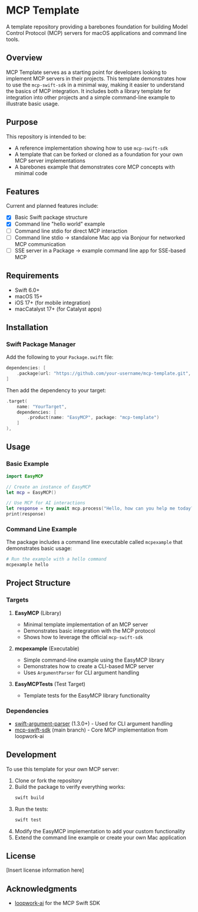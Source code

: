 # MCP Template

A template repository providing a barebones foundation for building Model Control Protocol (MCP) servers for macOS applications and command line tools.

## Overview

MCP Template serves as a starting point for developers looking to implement MCP servers in their projects. This template demonstrates how to use the `mcp-swift-sdk` in a minimal way, making it easier to understand the basics of MCP integration. It includes both a library template for integration into other projects and a simple command-line example to illustrate basic usage.

## Purpose

This repository is intended to be:
- A reference implementation showing how to use `mcp-swift-sdk`
- A template that can be forked or cloned as a foundation for your own MCP server implementations
- A barebones example that demonstrates core MCP concepts with minimal code

## Features

Current and planned features include:

- [x] Basic Swift package structure
- [x] Command line "hello world" example
- [ ] Command line stdio for direct MCP interaction
- [ ] Command line stdio → standalone Mac app via Bonjour for networked MCP communication
- [ ] SSE server in a Package → example command line app for SSE-based MCP

## Requirements

- Swift 6.0+
- macOS 15+
- iOS 17+ (for mobile integration)
- macCatalyst 17+ (for Catalyst apps)

## Installation

### Swift Package Manager

Add the following to your `Package.swift` file:

```swift
dependencies: [
    .package(url: "https://github.com/your-username/mcp-template.git", branch: "main"),
]
```

Then add the dependency to your target:

```swift
.target(
    name: "YourTarget",
    dependencies: [
        .product(name: "EasyMCP", package: "mcp-template")
    ]
),
```

## Usage

### Basic Example

```swift
import EasyMCP

// Create an instance of EasyMCP
let mcp = EasyMCP()

// Use MCP for AI interactions
let response = try await mcp.process("Hello, how can you help me today?")
print(response)
```

### Command Line Example

The package includes a command line executable called `mcpexample` that demonstrates basic usage:

```bash
# Run the example with a hello command
mcpexample hello
```

## Project Structure

### Targets

1. **EasyMCP** (Library)
   - Minimal template implementation of an MCP server
   - Demonstrates basic integration with the MCP protocol
   - Shows how to leverage the official `mcp-swift-sdk`

2. **mcpexample** (Executable)
   - Simple command-line example using the EasyMCP library
   - Demonstrates how to create a CLI-based MCP server
   - Uses `ArgumentParser` for CLI argument handling

3. **EasyMCPTests** (Test Target)
   - Template tests for the EasyMCP library functionality

### Dependencies

- [swift-argument-parser](https://github.com/apple/swift-argument-parser) (1.3.0+) - Used for CLI argument handling
- [mcp-swift-sdk](https://github.com/loopwork-ai/mcp-swift-sdk) (main branch) - Core MCP implementation from loopwork-ai

## Development

To use this template for your own MCP server:

1. Clone or fork the repository
2. Build the package to verify everything works:
   ```bash
   swift build
   ```
3. Run the tests:
   ```bash
   swift test
   ```
4. Modify the EasyMCP implementation to add your custom functionality
5. Extend the command line example or create your own Mac application

## License

[Insert license information here]

## Acknowledgments

- [loopwork-ai](https://github.com/loopwork-ai) for the MCP Swift SDK 